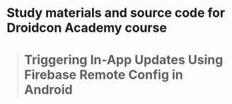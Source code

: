 # Study materials and source code for **Droidcon Academy** course 
> # Triggering In-App Updates Using Firebase Remote Config in Android

